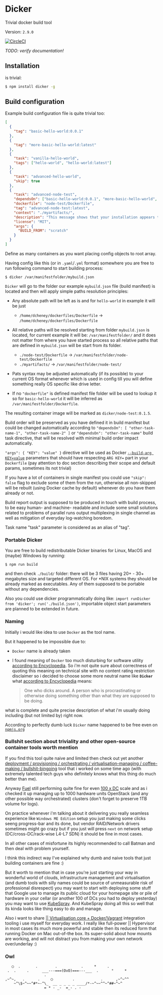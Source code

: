 # Dicker

Trivial docker build tool

Version: `2.9.0`

[![CircleCI](https://circleci.com/gh/mrjj/dicker/tree/master.svg?style=svg)](https://circleci.com/gh/mrjj/dicker/tree/master)

_TODO: verify documentation!_ 

## Installation

is trivial:

```bash
$ npm install dicker -g
```

## Build configuration

Example build configuration file is quite trivial too:

```json
[
  {
    "tag": "basic-hello-world:0.0.1"
  },
  {
    "tag": "more-basic-hello-world:latest"
  },
  {
    "task": "vanilla-hello-world",
    "tags": ["hello-world", "hello-world:latest"]
  },
  {
    "task": "advanced-hello-world",
    "skip": true
  },
  {
    "task": "advanced-node-test",
    "dependsOn": ["basic-hello-world:0.0.1", "more-basic-hello-world", "vanilla-hello-world"],
    "dockerfile": "node-test/Dockerfile",
    "tag": "advanced-node-test:latest",
    "context": "./myartifacts/",
    "description": "This message shows that your installation appears to be working correctly.",
    "license": "MIT",
    "args": {
      "BUILD_FROM": "scratch"
    }
  }
]
```

Define as many containers as you want placing config objects to root array.

Having config like this (or in `.yaml`/`.yml` format) somewhere you are free to run following command to start building process:

```
$ dicker /var/manifestfolder/mybuild.json
```

`Dicker` will go to the folder our example `mybuild.json` file (build manifest) is located and then will apply simple paths resolution principles:

- Any absolute path will be left as is and for `hello-world` in example it will be just

  - `/home/dcheney/dockerfiles/Dockerfile` -> `/home/dcheney/dockerfiles/Dockerfile`

- All relative paths will be resolved starting from folder `mybuild.json` is located, for current example it will be: `/var/manifestfolder/` and it does not matter from where you have started process so all relative paths that are defined in `mybuild.json` will be start from its folder.
  
  - `./node-test/Dockerfile` -> `/var/manifestfolder/node-test/Dockerfile`
  - `./myartifacts/` -> `/var/manifestfolder/node-test/`

- Pats syntax may be adjusted automatically (if its possible) to your current OS format whenever which is used in config till you will define something really OS specific like drive letter.

- If no `"dockerfile"` is defined manifest file folder will be used to lookup it so for `basic-hello-world` it will be inferred as `/var/manifestfolder/Dockerfile`.

The resulting container image will be marked as `dicker/node-test:0.1.5`.

Build order will be preserved as you have defined it in build manifest but could be changed automatically according to `"dependsOn": [ "other-task-name-1", "other-task-name-2" ]` or `"dependsOn": "other-task-name"` build task directive, that will be resolved with minimal build order impact automatically.

`"args": { "KEY": "value" }` directive will be used as Docker [`--build-arg KEY=value`](https://docs.docker.com/engine/reference/commandline/build/#set-build-time-variables---build-arg) parameters that should have respecting `ARG KEY=` part in your `Dockerfile` (pay attention to doc section describing their scope and default params, sometimes its not trivial)

If you have a lot of containers in single manifest you could use `"skip": false` flag to exclude some of them from the run, otherwise all non-skipped will be rebuilt (using Docker cache by default) whenever do you have them already or not.

Build report output is supposed to be produced in touch with build process, to be easy human- and machine- readable and include some small solutions related to problems of parallel runs output multiplexing in single channel as well as mitigation of everyday log-watching boredom.

Task name "task" parameter is considered as an alias of "tag".

### Portable Dicker

You are free to build redistributable Dicker binaries for Linux, MacOS and (maybe) Windows by running:

```
$ npm run build
```

and then check `./build/` folder: there will be 3 files having 20+ - 30+ megabytes size and targeted different OS. For *NIX systems they should be already marked as executables. Any of them supposed to be portable without any dependencies.

Also you could use dicker programmatically doing like: `import runDicker from 'dicker'; run('./build.json')`, importable object start parameters are planned to be extended in future.


### Naming

Initially i would like idea to use `Docker` as the tool name.

But it happened to be impossible due to:

* `Docker` name is already taken

* I found meaning of `Docker` too much disturbing for software utility [according to Encyclopedia][20]. So i'm not quite sure about correctness of quoting this meaning on technical site with no content rating restriction disclaimer so i decided to choose some more neutral name like __`Dicker`__ what [according to Encyclopedia][30] means:
   
  > One who dicks around. A person who is procrastinating or otherwise doing something other than what they are supposed to be doing.

what is complete and quite precise description of what i'm usually doing including (but not limited by) right now. 

According to perfectly dumb luck `Dicker` name happened to be free even on [`npmjs.org`][40] 


### Bullshit section about triviality and other open-source container tools worth mention

If you find this tool quite naive and limited then check out yet another [deployment / provisioning / orchestrating / virtualisation-managing / coffee-making / bullshit-bingoing][10] tool that i worked on some time ago (with extremely talented tech guys who definitely knows what this thing do much better than me). 

Anyway [Fuel][10] still performing quite fine for even [100 x DC][60] scale and as i checked it up managing up to 1000 hardware units OpenStack (and any other possible way orchestrated) clusters (don't forget to preserve 1TB volume for logs). 

On practice whenever i'm talking about it delivering you really seamless experience like `Windows ME Edition` setup you just making some clicks seeng progress-bar and its done, but vendor RAID/Network drivers sometimes might go crazy but if you just will press `next` on network setup (DC/cross-DC/rack-wise L4-L7 SDN) it should be fine in most cases. 

In all other cases of misfortune its highly recommended to call Batman and then deal with problem yourself.

I think this indirect way I've explained why dumb and naive tools that just building containers are fine :)

But it worth to mention that in case you're just starting your way in wonderful world of clouds, infrastructure management and virtualisation (and dumb tools with silly names could be source of unmeasurable risk of professional disrespect) you may want to start with deploying some stuff that Google use to manage its public cloud for your homepage site or pile of hardware in your cellar (or another 100 of DCs you had to deploy yesterday) you may want to use [KubeSpray][50]. And KubeSpray doing all this so well that its kinda looks like thing easy to do and manage. 

Also i want to share  [|| Virtualisation core + Docker/Vagrant][100] integration tooling i use myself for everyday work. I really like full-power || Hypervisor in most cases its much more powerful and stable then its reduced form that running Docker on Mac out-of-the box. Its super-solid about how mounts are working, and will not distract you from making your own network over/underlay :)     


### Owl

```
   ◯  .       .        .           .     *     .
 .  .     .      ___---===(OvO)===---___  .      °     *
                  .              
,~^~,   .      .     ◯         .            .      ,~^~^^                
    ~^\$~^~~^#*~-^\_  __ _ _ _ _ ____/*-~^~~^^~^##~^~^
                  = * - _-  =_- . - 
```

[10]: https://wiki.openstack.org/wiki/Fuel
[20]: https://www.urbandictionary.com/define.php?term=docker 
[30]: https://www.urbandictionary.com/define.php?term=dicker 
[40]: https://www.npmjs.com/package/dicker
[50]: https://github.com/kubernetes-sigs/kubespray
[60]: https://www.att.com/
[100]: https://github.com/Parallels/docker-machine-parallels
